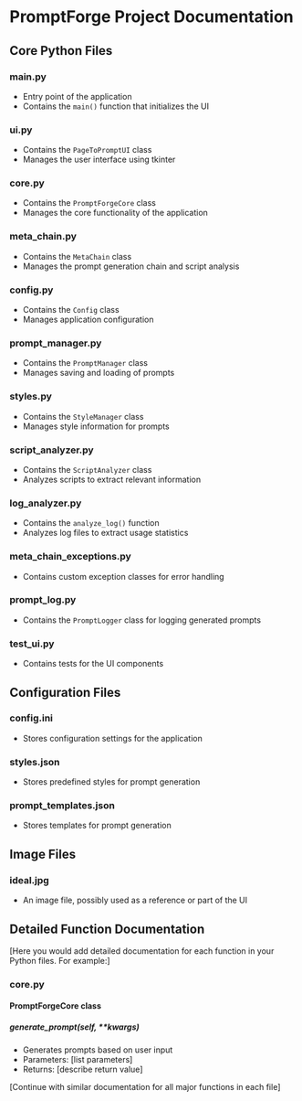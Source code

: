 # PromptForge Project Documentation

## Core Python Files

### main.py
- Entry point of the application
- Contains the `main()` function that initializes the UI

### ui.py
- Contains the `PageToPromptUI` class
- Manages the user interface using tkinter

### core.py
- Contains the `PromptForgeCore` class
- Manages the core functionality of the application

### meta_chain.py
- Contains the `MetaChain` class
- Manages the prompt generation chain and script analysis

### config.py
- Contains the `Config` class
- Manages application configuration

### prompt_manager.py
- Contains the `PromptManager` class
- Manages saving and loading of prompts

### styles.py
- Contains the `StyleManager` class
- Manages style information for prompts

### script_analyzer.py
- Contains the `ScriptAnalyzer` class
- Analyzes scripts to extract relevant information

### log_analyzer.py
- Contains the `analyze_log()` function
- Analyzes log files to extract usage statistics

### meta_chain_exceptions.py
- Contains custom exception classes for error handling

### prompt_log.py
- Contains the `PromptLogger` class for logging generated prompts

### test_ui.py
- Contains tests for the UI components

## Configuration Files

### config.ini
- Stores configuration settings for the application

### styles.json
- Stores predefined styles for prompt generation

### prompt_templates.json
- Stores templates for prompt generation

## Image Files

### ideal.jpg
- An image file, possibly used as a reference or part of the UI

## Detailed Function Documentation

[Here you would add detailed documentation for each function in your Python files. For example:]

### core.py

#### PromptForgeCore class

##### generate_prompt(self, **kwargs)
- Generates prompts based on user input
- Parameters: [list parameters]
- Returns: [describe return value]

[Continue with similar documentation for all major functions in each file]
